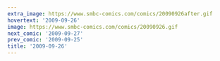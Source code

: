 ```yaml
---
extra_image: https://www.smbc-comics.com/comics/20090926after.gif
hovertext: '2009-09-26'
image: https://www.smbc-comics.com/comics/20090926.gif
next_comic: '2009-09-27'
prev_comic: '2009-09-25'
title: '2009-09-26'
---
```



